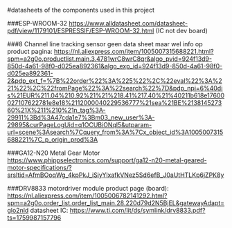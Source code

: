 #datasheets of the components used in this project

###ESP-WROOM-32
  https://www.alldatasheet.com/datasheet-pdf/view/1179101/ESPRESSIF/ESP-WROOM-32.html (IC not dev board)
  
###8 Channel line tracking sensor
  geen data sheet maar wel info op product pagina: https://nl.aliexpress.com/item/1005007315688221.html?spm=a2g0o.productlist.main.3.4781wrC8wrC8qr&algo_pvid=924f13d9-850d-4a61-98f0-d025ea892361&algo_exp_id=924f13d9-850d-4a61-98f0-d025ea892361-2&pdp_ext_f=%7B%22order%22%3A%225%22%2C%22eval%22%3A%221%22%2C%22fromPage%22%3A%22search%22%7D&pdp_npi=6%40dis%21EUR%211.04%210.92%21%21%218.41%217.40%21%40211b618e17600027107622781e8e18%2112000040229536777%21sea%21BE%213814527360%21X%211%210%21n_tag%3A-29911%3Bd%3A47cda1e7%3Bm03_new_user%3A-29895&curPageLogUid=q1OCUBiONql5&utparam-url=scene%3Asearch%7Cquery_from%3A%7Cx_object_id%3A1005007315688221%7C_p_origin_prod%3A

###GA12-N20 Metal Gear Motor
  https://www.phippselectronics.com/support/ga12-n20-metal-geared-motor-specifications/?srsltid=AfmBOoqWg_4kpPkJ_iSiyYlxafkVNez5Sd6efB_J0aUtHTLKp6jZPK8y

###DRV8833 motordriver module
  product page (board): https://nl.aliexpress.com/item/1005006782141292.html?spm=a2g0o.order_list.order_list_main.28.220d79d2N5BjEL&gatewayAdapt=glo2nld
  datasheet IC: https://www.ti.com/lit/ds/symlink/drv8833.pdf?ts=1759987157796

  
  
  
